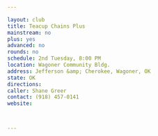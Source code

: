 ```yaml
---

layout: club
title: Teacup Chains Plus
mainstream: no
plus: yes
advanced: no
rounds: no
schedule: 2nd Tuesday, 8:00 PM
location: Wagoner Community Bldg.
address: Jefferson &amp; Cherokee, Wagoner, OK
state: OK
directions: 
caller: Shane Greer
contact: (918) 457-0141
website: 



---
```


